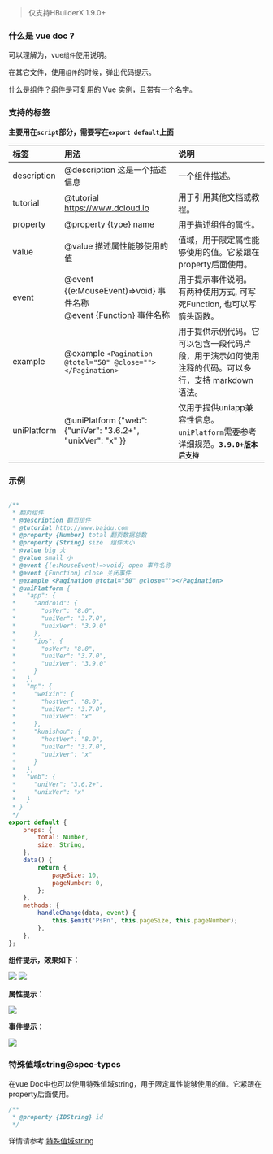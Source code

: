 > 仅支持HBuilderX 1.9.0+

### 什么是 vue doc ?

可以理解为，vue`组件`使用说明。

在其它文件，使用`组件`的时候，弹出代码提示。

什么是组件？组件是可复用的 Vue 实例，且带有一个名字。

### 支持的标签

**主要用在`script`部分，需要写在`export default`上面**

| 标签        | 用法                                                                    | 说明                                                                                                 |
| :---------- | :---------------------------------------------------------------------- | :--------------------------------------------------------------------------------------------------- |
| description | @description 这是一个描述信息                                           | 一个组件描述。                                                                                       |
| tutorial    | @tutorial <https://www.dcloud.io>                                       | 用于引用其他文档或教程。                                                                             |
| property    | @property {type} name                                                   | 用于描述组件的属性。                                                                                 |
| value       | @value 描述属性能够使用的值                                             | 值域，用于限定属性能够使用的值。它紧跟在property后面使用。                                           |
| event       | @event {(e:MouseEvent)=>void} 事件名称 </br> @event {Function} 事件名称 | 用于提示事件说明。 有两种使用方式, 可写死Function, 也可以写箭头函数。                                |
| example     | @example `<Pagination @total="50" @close=""></Pagination>`              | 用于提供示例代码。它可以包含一段代码片段，用于演示如何使用注释的代码。可以多行，支持 markdown 语法。 |
| uniPlatform | @uniPlatform {"web": {"uniVer": "3.6.2+", "unixVer": "x" }}             | 仅用于提供uniapp兼容性信息。 `uniPlatform`需要参考详细规范。**`3.9.0+版本后支持`**                   |

### 示例

```javascript

/**
 * 翻页组件
 * @description 翻页组件
 * @tutorial http://www.baidu.com
 * @property {Number} total 翻页数据总数
 * @property {String} size  组件大小
 * @value big 大
 * @value small 小
 * @event {(e:MouseEvent)=>void} open 事件名称
 * @event {Function} close 关闭事件
 * @example <Pagination @total="50" @close=""></Pagination>
 * @uniPlatform {
 *   "app": {
 *     "android": {
 *       "osVer": "8.0",
 *       "uniVer": "3.7.0",
 *       "unixVer": "3.9.0"
 *     },
 *     "ios": {
 *       "osVer": "8.0",
 *       "uniVer": "3.7.0",
 *       "unixVer": "3.9.0"
 *     }
 *   },
 *   "mp": {
 *     "weixin": {
 *       "hostVer": "8.0",
 *       "uniVer": "3.7.0",
 *       "unixVer": "x"
 *     },
 *     "kuaishou": {
 *       "hostVer": "8.0",
 *       "uniVer": "3.7.0",
 *       "unixVer": "x"
 *     }
 *   },
 *   "web": {
 *     "uniVer": "3.6.2+",
 *     "unixVer": "x"
 *   }
 * }
 */
export default {
    props: {
        total: Number,
        size: String,
    },
    data() {
        return {
            pageSize: 10,
            pageNumber: 0,
        };
    },
    methods: {
        handleChange(data, event) {
            this.$emit('PsPn', this.pageSize, this.pageNumber);
        },
    },
};

```

**组件提示，效果如下：**

<img src="/static/snapshots/tutorial/vuedoc_1.png" />

<img src="/static/snapshots/tutorial/vuedoc_2.png" />


**属性提示：**

<img src="/static/snapshots/tutorial/vuedoc_3.png" />


**事件提示：**

<img src="/static/snapshots/tutorial/vuedoc_4.png" />


### 特殊值域string@spec-types
在vue Doc中也可以使用特殊值域string，用于限定属性能够使用的值。它紧跟在property后面使用。
```javascript
/**
 * @property {IDString} id
 */
```

详情请参考 [特殊值域string](https://uniapp.dcloud.net.cn/uts/data-type.html#ide-string)
